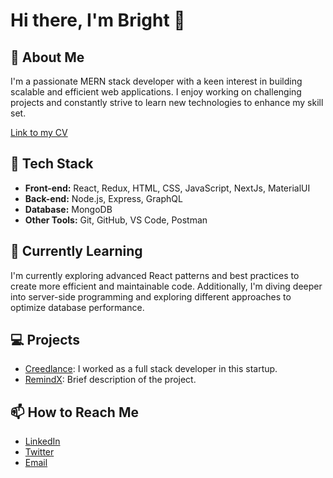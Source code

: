 # Hi there, I'm Bright 👋

## 🚀 About Me
I'm a passionate MERN stack developer with a keen interest in building scalable and efficient web applications. I enjoy working on challenging projects and constantly strive to learn new technologies to enhance my skill set.

[Link to my CV](https://drive.google.com/file/d/12bzJorILS2g27m5kuESz1o9sQB8rN62J/view?usp=drive_link)

## 🔧 Tech Stack
- **Front-end:** React, Redux, HTML, CSS, JavaScript, NextJs, MaterialUI
- **Back-end:** Node.js, Express, GraphQL
- **Database:** MongoDB
- **Other Tools:** Git, GitHub, VS Code, Postman

## 🌱 Currently Learning
I'm currently exploring advanced React patterns and best practices to create more efficient and maintainable code. Additionally, I'm diving deeper into server-side programming and exploring different approaches to optimize database performance.

## 💻 Projects
- [Creedlance](https://creedlance.net): I worked as a full stack developer in this startup.
- [RemindX](link): Brief description of the project.

## 📫 How to Reach Me
- [LinkedIn](https://www.linkedin.com/in/agu-bright-830b881b1)
- [Twitter](https://twitter.com/Bub_Bryson)
- [Email](mailto:brightagu2@gmail.com)


